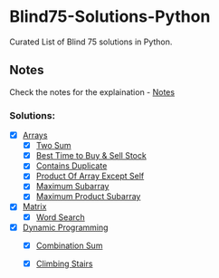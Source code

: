 # Blind75-Solutions-Python
Curated List of Blind 75 solutions in Python.

## Notes
Check the notes for the explaination - [Notes](https://stingy-shallot-4ea.notion.site/Blind75-Solutions-8919e9ecec56467a9b3b983498d4a936)

### Solutions:

- [x] [Arrays](Arrays)
    - [x] [Two Sum](Arrays/001-twosum.py)
    - [x] [Best Time to Buy & Sell Stock](Arrays/121-Best-Time-To-Buy-and-Sell-Stock.py)
    - [x] [Contains Duplicate](Arrays/217-Contains-duplicate.py)
    - [x] [Product Of Array Except Self](Arrays/238-product-of-array-except-self.py)
    - [x] [Maximum Subarray](Arrays/53-maximum-subarray.py)
    - [x] [Maximum Product Subarray](Arrays/152-Maximum-Product-Subarray.py)
- [x] [Matrix](Matrix)
    - [x] [Word Search](Matrix/79-Word-Search.py)
- [x] [Dynamic Programming](Dynamic-Programming)
    - [x] [Combination Sum](Dynamic-Programming/39-Combination-Sum.py)
    - [x] [Climbing Stairs](Dynamic-Programming/70-Climbing-Stairs.py)
    